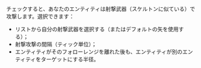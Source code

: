 チェックすると、あなたのエンティティは射撃武器（スケルトンに似ている）で攻撃します。選択できます：
* リストから自分の射撃武器を選択する（またはデフォルトの矢を使用する）；
* 射撃攻撃の間隔（ティック単位）；
* エンティティがそのフォローレンジを離れた後も、エンティティが別のエンティティをターゲットにする半径。